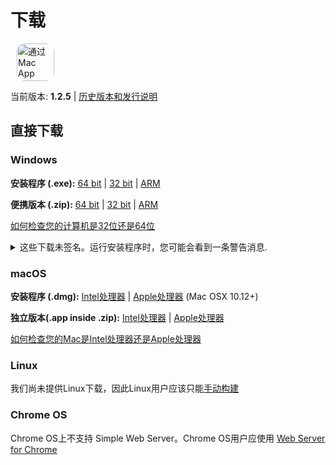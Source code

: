 # 下载

<ms-store-badge productid="9PC6682RJCDD" style="margin-right: 10px;"></ms-store-badge><a href="https://apps.apple.com/us/app/simple-web-server/id1625925255?mt=12&itsct=apps_box_badge&itscg=30200" target="_blank" rel="noopener"><img src="/appstorebadge.svg" alt="通过 Mac App Store 获取" style="border-radius:13px;height: 60px;"></a>

当前版本: **1.2.5** | [历史版本和发行说明](https://github.com/terreng/simple-web-server/releases)

## 直接下载

### Windows

**安装程序 (.exe):** [64 bit](https://github.com/terreng/simple-web-server/releases/download/v1.2.5/Simple-Web-Server-Installer-1.2.5-x64.exe) | [32 bit](https://github.com/terreng/simple-web-server/releases/download/v1.2.5/Simple-Web-Server-Installer-1.2.5-ia32.exe) | [ARM](https://github.com/terreng/simple-web-server/releases/download/v1.2.5/Simple-Web-Server-Installer-1.2.5-arm64.exe)

**便携版本 (.zip):** [64 bit](https://github.com/terreng/simple-web-server/releases/download/v1.2.5/Simple-Web-Server-1.2.5-win.zip) | [32 bit](https://github.com/terreng/simple-web-server/releases/download/v1.2.5/Simple-Web-Server-1.2.5-ia32-win.zip) | [ARM](https://github.com/terreng/simple-web-server/releases/download/v1.2.5/Simple-Web-Server-1.2.5-arm64-win.zip)

[如何检查您的计算机是32位还是64位](https://support.microsoft.com/en-us/windows/32-bit-and-64-bit-windows-frequently-asked-questions-c6ca9541-8dce-4d48-0415-94a3faa2e13d)

<p>
<details>
  <summary>这些下载未签名。运行安装程序时，您可能会看到一条警告消息.</summary>


单击**更多信息**，然后单击**仍然运行**以继续。

<figure>
      <img src='/images/windows_code_sign_warning.jpeg' style='width: 350px'>
      <figcaption>Windows Defender警告消息</figcaption>
  </figure>

</details>
</p>

### macOS

**安装程序 (.dmg):** [Intel处理器](https://github.com/terreng/simple-web-server/releases/download/v1.2.5/Simple-Web-Server-1.2.5.dmg) | [Apple处理器](https://github.com/terreng/simple-web-server/releases/download/v1.2.5/Simple-Web-Server-1.2.5-arm64.dmg) (Mac OSX 10.12+)

**独立版本(.app inside .zip):** [Intel处理器](https://github.com/terreng/simple-web-server/releases/download/v1.2.5/Simple-Web-Server-1.2.5-mac.zip) | [Apple处理器](https://github.com/terreng/simple-web-server/releases/download/v1.2.5/Simple-Web-Server-1.2.5-arm64-mac.zip)

[如何检查您的Mac是Intel处理器还是Apple处理器](https://support.apple.com/en-us/HT211814)

### Linux

我们尚未提供Linux下载，因此Linux用户应该只能[手动构建](/docs/build.md)

### Chrome OS

Chrome OS上不支持 Simple Web Server。Chrome OS用户应使用  [Web Server for Chrome](https://chrome.google.com/webstore/detail/web-server-for-chrome/ofhbbkphhbklhfoeikjpcbhemlocgigb)
